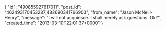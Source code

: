  {
   "id": "490855927617011",
   "post_id": "462493170453287_482690341766903",
   "from_name": "Jason McNeill-Henry",
   "message": "I will not acquiesce. I shall merely ask questions. Ok?",
   "created_time": "2013-03-10T22:01:37+0000"
 }
